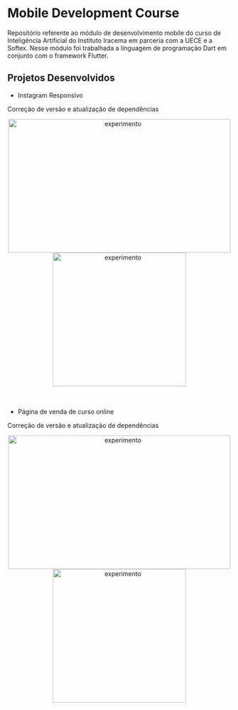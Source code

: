 # Mobile Development Course

Repositório referente ao módulo de desenvolvimento mobile do curso de Inteligência Artificial do Instituto Iracema em parceria com a UECE e a Softex. Nesse módulo foi trabalhada a linguagem de programação Dart em conjunto com o framework Flutter.

## Projetos Desenvolvidos

- Instagram Responsivo
<p align="justify"> Correção de versão e atualização de dependências </p>

<div align="center">

<img align="center" alt="experimento" height="300" width="500" src="https://user-images.githubusercontent.com/113054956/233466967-dc46e07f-15fd-41f9-ab2c-bc838d40b610.png">

<img align="center" alt="experimento" height="300" width="300" src="https://user-images.githubusercontent.com/113054956/233467428-6fe3b28c-3632-4310-8bf1-1523dec7ba3a.png">

</div></br></br>

- Página de venda de curso online

<p align="justify"> Correção de versão e atualização de dependências </p>

<div align="center">

<img align="center" alt="experimento" height="300" width="500" src="https://user-images.githubusercontent.com/113054956/233466967-dc46e07f-15fd-41f9-ab2c-bc838d40b610.png">

<img align="center" alt="experimento" height="300" width="300" src="https://user-images.githubusercontent.com/113054956/233467428-6fe3b28c-3632-4310-8bf1-1523dec7ba3a.png">

</div></br></br>

